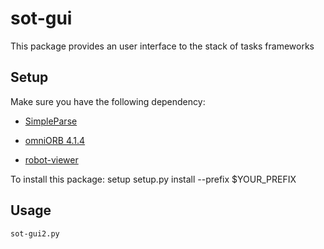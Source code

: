 sot-gui
===========

This package provides an user interface to the stack of tasks frameworks


Setup
-----
Make sure you have the following dependency:

 * [SimpleParse](http://simpleparse.sourceforge.net/)

 * [omniORB 4.1.4](http://omniORB.sourceforge.net)

 * [robot-viewer](https://github.com/laas/robot-viewer)

To install this package:
    setup setup.py install --prefix $YOUR_PREFIX

Usage
-----

    sot-gui2.py
